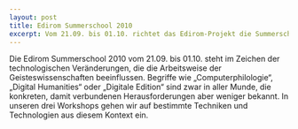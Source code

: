 ```yaml
---
layout: post 
title: Edirom Summerschool 2010 
excerpt: Vom 21.09. bis 01.10. richtet das Edirom-Projekt die Summerschool 2010 rund um die Themen XML, digitale Text- und Musikedition aus.
---
```


Die Edirom Summerschool 2010 vom 21.09. bis 01.10. steht im Zeichen der
technologischen Veränderungen, die die Arbeitsweise der Geisteswissenschaften
beeinflussen. Begriffe wie „Computerphilologie“, „Digital Humanities“ oder
„Digitale Edition“ sind zwar in aller Munde, die konkreten, damit verbundenen
Herausforderungen aber weniger bekannt. In unseren drei Workshops gehen wir auf
bestimmte Techniken und Technologien aus diesem Kontext ein.
